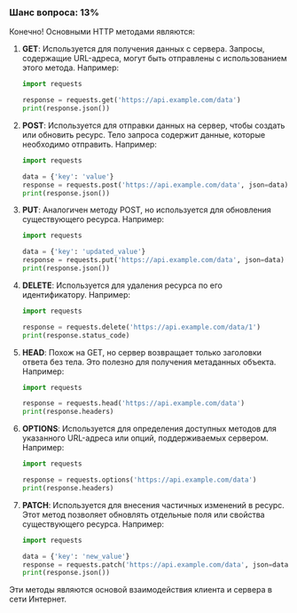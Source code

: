 ### Шанс вопроса: 13%

Конечно! Основными HTTP методами являются:

1. **GET**: Используется для получения данных с сервера. Запросы, содержащие URL-адреса, могут быть отправлены с использованием этого метода. Например:
   ```python
   import requests

   response = requests.get('https://api.example.com/data')
   print(response.json())
   ```

2. **POST**: Используется для отправки данных на сервер, чтобы создать или обновить ресурс. Тело запроса содержит данные, которые необходимо отправить. Например:
   ```python
   import requests

   data = {'key': 'value'}
   response = requests.post('https://api.example.com/data', json=data)
   print(response.json())
   ```

3. **PUT**: Аналогичен методу POST, но используется для обновления существующего ресурса. Например:
   ```python
   import requests

   data = {'key': 'updated_value'}
   response = requests.put('https://api.example.com/data', json=data)
   print(response.json())
   ```

4. **DELETE**: Используется для удаления ресурса по его идентификатору. Например:
   ```python
   import requests

   response = requests.delete('https://api.example.com/data/1')
   print(response.status_code)
   ```

5. **HEAD**: Похож на GET, но сервер возвращает только заголовки ответа без тела. Это полезно для получения метаданных объекта. Например:
   ```python
   import requests

   response = requests.head('https://api.example.com/data')
   print(response.headers)
   ```

6. **OPTIONS**: Используется для определения доступных методов для указанного URL-адреса или опций, поддерживаемых сервером. Например:
   ```python
   import requests

   response = requests.options('https://api.example.com/data')
   print(response.headers)
   ```

7. **PATCH**: Используется для внесения частичных изменений в ресурс. Этот метод позволяет обновлять отдельные поля или свойства существующего ресурса. Например:
   ```python
   import requests

   data = {'key': 'new_value'}
   response = requests.patch('https://api.example.com/data', json=data)
   print(response.json())
   ```

Эти методы являются основой взаимодействия клиента и сервера в сети Интернет.